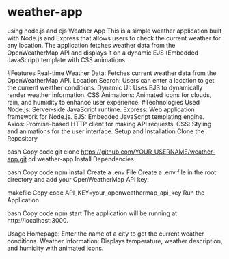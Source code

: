 # weather-app
using node.js and ejs
Weather App
This is a simple weather application built with Node.js and Express that allows users to check the current weather for any location. The application fetches weather data from the OpenWeatherMap API and displays it on a dynamic EJS (Embedded JavaScript) template with CSS animations.

#Features
Real-time Weather Data: Fetches current weather data from the OpenWeatherMap API.
Location Search: Users can enter a location to get the current weather conditions.
Dynamic UI: Uses EJS to dynamically render weather information.
CSS Animations: Animated icons for clouds, rain, and humidity to enhance user experience.
#Technologies Used
Node.js: Server-side JavaScript runtime.
Express: Web application framework for Node.js.
EJS: Embedded JavaScript templating engine.
Axios: Promise-based HTTP client for making API requests.
CSS: Styling and animations for the user interface.
Setup and Installation
Clone the Repository

bash
Copy code
git clone https://github.com/YOUR_USERNAME/weather-app.git
cd weather-app
Install Dependencies

bash
Copy code
npm install
Create a .env File
Create a .env file in the root directory and add your OpenWeatherMap API key:

makefile
Copy code
API_KEY=your_openweathermap_api_key
Run the Application

bash
Copy code
npm start
The application will be running at http://localhost:3000.

Usage
Homepage: Enter the name of a city to get the current weather conditions.
Weather Information: Displays temperature, weather description, and humidity with animated icons.

